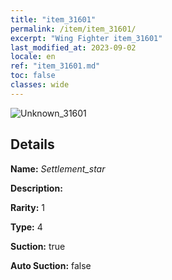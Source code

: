 ```yaml
---
title: "item_31601"
permalink: /item/item_31601/
excerpt: "Wing Fighter item_31601"
last_modified_at: 2023-09-02
locale: en
ref: "item_31601.md"
toc: false
classes: wide
---
```



 ![Unknown_31601](/images/item/Settlement_star_p.png)



## Details

 **Name:** *Settlement_star* 

 **Description:** 

 **Rarity:** 1 

 **Type:** 4 

 **Suction:** true 

 **Auto Suction:** false 



